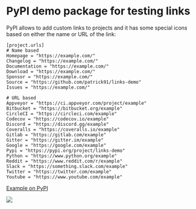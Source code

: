 # PyPI demo package for testing links

PyPI allows to add custom links to projects and it has some special icons based
on either the name or URL of the link:

```
[project.urls]
# Name based
Homepage = "https://example.com/"
Changelog = "https://example.com/"
Documentation = "https://example.com/"
Download = "https://example.com/"
Sponsor = "https://example.com/"
Source = "https://github.com/patrick91/links-demo"
Issues = "https://example.com/"

# URL based
Appveyor = "https://ci.appveyor.com/project/example"
Bitbucket = "https://bitbucket.org/example"
CircleCI = "https://circleci.com/example"
Codecov = "https://codecov.io/example"
Discord = "https://discord.gg/example"
Coveralls = "https://coveralls.io/example"
Gitlab = "https://gitlab.com/example"
Gitter = "https://gitter.im/example"
Google = "https://google.com/example"
Pypi = "https://pypi.org/project/links-demo"
Python = "https://www.python.org/example"
Reddit = "https://www.reddit.com/r/example"
Slack = "https://something.slack.com/example"
Twitter = "https://twitter.com/example"
Youtube = "https://www.youtube.com/example"
```

[Example on PyPI](https://pypi.org/project/links-demo/)

![](https://github.com/patrick91/links-demo/raw/main/meta/screen.png)
